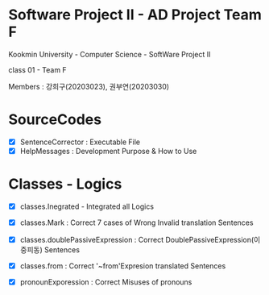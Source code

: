 # Software Project II - AD Project Team F

Kookmin University - Computer Science - SoftWare Project II

class 01 - Team F

Members : 강희구(20203023), 권부연(20203030)

# SourceCodes

- [x] SentenceCorrector : Executable File
- [x] HelpMessages : Development Purpose & How to Use

# Classes - Logics
- [x] classes.Inegrated - Integrated all Logics

- [x] classes.Mark : Correct 7 cases of Wrong Invalid translation Sentences
- [x] classes.doublePassiveExpression : Correct DoublePassiveExpression(이중피동) Sentences 
- [x] classes.from : Correct '~from'Expresion translated Sentences
- [x] pronounExporession : Correct Misuses of pronouns
